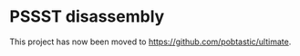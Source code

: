 PSSST disassembly
==================

This project has now been moved to https://github.com/pobtastic/ultimate.

